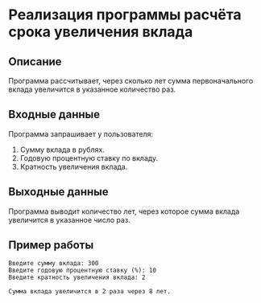 # Реализация программы расчёта срока увеличения вклада

## Описание
Программа рассчитывает, через сколько лет сумма первоначального вклада увеличится в указанное количество раз.

## Входные данные
Программа запрашивает у пользователя:
1. Сумму вклада в рублях.
2. Годовую процентную ставку по вкладу.
3. Кратность увеличения вклада.

## Выходные данные
Программа выводит количество лет, через которое сумма вклада увеличится в указанное число раз.

## Пример работы
```
Введите сумму вклада: 300
Введите годовую процентную ставку (%): 10
Введите кратность увеличения вклада: 2

Сумма вклада увеличится в 2 раза через 8 лет.
```
